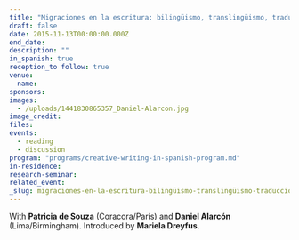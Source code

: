 ```yaml
---
title: "Migraciones en la escritura: bilingüismo, translingüismo, traducción, autotraducción "
draft: false
date: 2015-11-13T00:00:00.000Z
end_date:
description: ""
in_spanish: true
reception_to follow: true
venue:
  name:
sponsors:
images:
  - /uploads/1441830865357_Daniel-Alarcon.jpg
image_credit:
files:
events:
  - reading
  - discussion
program: "programs/creative-writing-in-spanish-program.md"
in-residence:
research-seminar:
related_event:
_slug: migraciones-en-la-escritura-bilingüismo-translingüismo-traducción-autotraducción
---
```


With **Patricia de Souza** (Coracora/París) and **Daniel Alarcón** (Lima/Birmingham). Introduced by **Mariela Dreyfus**.

